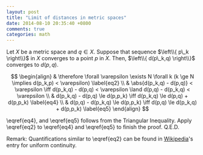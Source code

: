 ```yaml
---
layout: post
title: "Limit of distances in metric spaces"
date: 2014-08-10 20:35:40 +0800
comments: true
categories: math
---
```


Let $X$ be a metric space and $q \in X$.  Suppose that sequence
$\left\\{ p\_k \right\\}$ in $X$ converges to a point $p$ in $X$.
Then, $\left\\{ d(p\_k,q) \right\\}$ converges to $d(p,q)$.

$$
\begin{align}
  & \therefore \forall \varepsilon \exists N \forall k (k \ge N
  \implies d(p_k,p) < \varepsilon) \label{eq2} \\
  & \abs{d(p_k,q) - d(p,q)} < \varepsilon \iff d(p_k,q) - d(p,q) <
  \varepsilon \land d(p,q) - d(p_k,q) < \varepsilon \\
  & d(p_k,q) - d(p,q) \le d(p,p_k) \iff d(p_k,q) \le
  d(p,q) + d(p,p_k) \label{eq4} \\
  & d(p,q) - d(p_k,q) \le d(p,p_k) \iff d(p,q) \le
  d(p_k,q) + d(p,p_k) \label{eq5}
\end{align}
$$

\eqref{eq4}, and \eqref{eq5} follows from the Triangular Inequality.
Apply \eqref{eq2} to \eqref{eq4} and \eqref{eq5} to finish the proof.
Q.E.D.

Remark: Quantifications similar to \eqref{eq2} can be found in
[Wikipedia]'s entry for uniform continuity.

[Wikipedia]: https://en.wikipedia.org/wiki/Uniform_continuity#Local_continuity_versus_global_uniform_continuity
